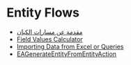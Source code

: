 <div class="ignore-in-full-text-search">

# Entity Flows
  - [مقدمة عن مسارات الكيان](/guide/entity-flows/introduction-to-entity-flows.md)
  - [Field Values Calculator](/guide/entity-flows/ea-fields-values-calculator.md)
  - [Importing Data from Excel or Queries](/guide/entity-flows/excel-and-sql-import-by-entity-flow.md)
  - [EAGenerateEntityFromEntityAction](/guide/entity-flows/ea-gen-entity-from-entity.md)

</div>
